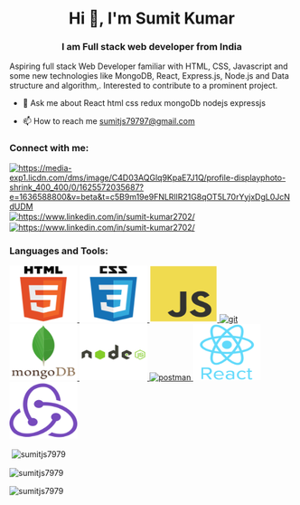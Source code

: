 <h1 align="center">Hi 👋, I'm Sumit Kumar</h1>
<h3 align="center">I am Full stack web developer from India</h3>

<p>Aspiring full stack Web Developer familiar with HTML, CSS, Javascript and some new technologies like MongoDB, React, Express.js, Node.js and Data structure and algorithm,. Interested to contribute to a prominent project.</p>

- 💬 Ask me about React html css redux mongoDb nodejs expressjs

- 📫 How to reach me sumitjs79797@gmail.com

<h3 align="left">Connect with me:</h3>
<p align="left">
<a href="https://www.linkedin.com/in/sumit-kumar2702/" target="blank">
  <img align="center" src="https://raw.githubusercontent.com/rahuldkjain/github-profile-readme-generator/master/src/images/icons/Social/linked-in-alt.svg" alt="https://media-exp1.licdn.com/dms/image/C4D03AQGlq9KpaE7J1Q/profile-displayphoto-shrink_400_400/0/1625572035687?e=1636588800&v=beta&t=c5B9m19e9FNLRllR21G8qOT5L70rYyjxDgL0JcNdUDM" height="30" width="40" /></a>
  
<a href="https://github.com/sumitjs7979" target="blank">
  <img align="center" src="https://upload.wikimedia.org/wikipedia/commons/thumb/3/3f/Git_icon.svg/768px-Git_icon.svg.png" alt="https://www.linkedin.com/in/sumit-kumar2702/" height="30" width="40" /></a>
  
  <a href="https://twitter.com/Sumit61487349" target="blank">
  <img align="center" src="https://www.creativefreedom.co.uk/wp-content/uploads/2017/06/Twitter-featured.png" alt="https://www.linkedin.com/in/sumit-kumar2702/" height="30" width="40" /></a>
  
  
</p>

<h3 align="left">Languages and Tools:</h3>


<p align="left">  <a href="https://www.w3.org/html/" target="_blank"> <img src="https://raw.githubusercontent.com/devicons/devicon/master/icons/html5/html5-original-wordmark.svg" alt="html5" width="120" height="100"/> </a> <a href="https://www.w3schools.com/css/" target="_blank"> <img src="https://raw.githubusercontent.com/devicons/devicon/master/icons/css3/css3-original-wordmark.svg" alt="css3" width="120" height="100"/> </a> <a href="https://developer.mozilla.org/en-US/docs/Web/JavaScript" target="_blank"> <img src="https://raw.githubusercontent.com/devicons/devicon/master/icons/javascript/javascript-original.svg" alt="javascript" width="120" height="100"/> </a> <a href="https://git-scm.com/" target="_blank"> <img src="https://www.vectorlogo.zone/logos/git-scm/git-scm-icon.svg" alt="git" width="120" height="100"/> </a> <a href="https://www.mongodb.com/" target="_blank"> <img src="https://raw.githubusercontent.com/devicons/devicon/master/icons/mongodb/mongodb-original-wordmark.svg" alt="mongodb" width="120" height="100"/> </a> <a href="https://nodejs.org" target="_blank"> <img src="https://raw.githubusercontent.com/devicons/devicon/master/icons/nodejs/nodejs-original-wordmark.svg" alt="nodejs" width="120" height="100"/> </a> <a href="https://postman.com" target="_blank"> <img src="https://www.vectorlogo.zone/logos/getpostman/getpostman-icon.svg" alt="postman" width="100" height="100"/> </a> <a href="https://reactjs.org/" target="_blank"> <img src="https://raw.githubusercontent.com/devicons/devicon/master/icons/react/react-original-wordmark.svg" alt="react" width="120" height="100"/> </a> <a href="https://redux.js.org" target="_blank"> <img src="https://raw.githubusercontent.com/devicons/devicon/master/icons/redux/redux-original.svg" alt="redux" width="120" height="100"/> </a> </p>

<p>&nbsp;<img align="center" src="https://github-readme-stats.vercel.app/api?username=sumitjs7979&show_icons=true&locale=en&theme=highcontrast" alt="sumitjs7979" /></p>
<p><img align="center" src="https://github-readme-stats.vercel.app/api/top-langs/?username=sumitjs7979&theme=tokyonight" alt="sumitjs7979" /></p>
<p><img align="center" src="https://github-readme-streak-stats.herokuapp.com/?user=sumitjs7979&theme=highcontrast" alt="sumitjs7979" /></p>
